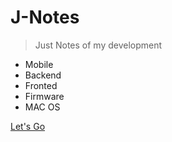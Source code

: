 
# J-Notes

> Just Notes of my development

- Mobile
- Backend
- Fronted
- Firmware
- MAC OS

[Let's Go](#j-notes)
